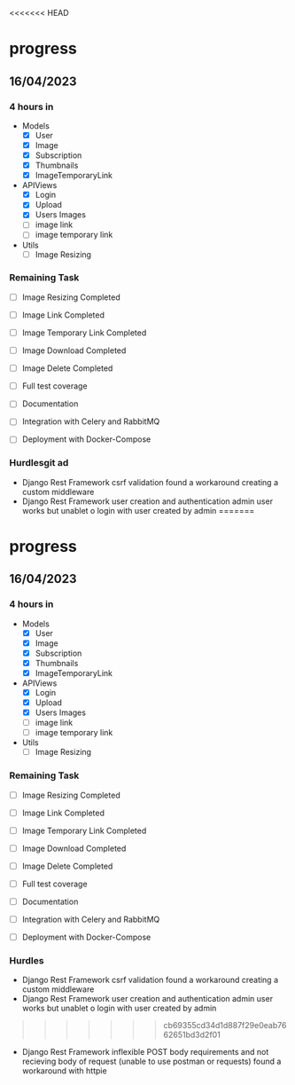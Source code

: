 <<<<<<< HEAD
# progress 

## 16/04/2023

### 4 hours in

- Models
  - [x] User
  - [x] Image
  - [x] Subscription
  - [x] Thumbnails
  - [x] ImageTemporaryLink

- APIViews
  - [x] Login
  - [x] Upload
  - [x] Users Images
  - [ ] image link
  - [ ] image temporary link
- Utils
  - [ ] Image Resizing

### Remaining Task
- [ ] Image Resizing Completed
- [ ] Image Link Completed
- [ ] Image Temporary Link Completed
- [ ] Image Download Completed
- [ ] Image Delete Completed
- [ ] Full test coverage
- [ ] Documentation
- [ ] Integration with Celery and RabbitMQ
- [ ] Deployment with Docker-Compose


### Hurdlesgit ad
- Django Rest Framework csrf validation found a workaround creating a custom middleware
- Django Rest Framework user creation and authentication admin user works but unablet o login with user created by admin
=======
# progress 

## 16/04/2023

### 4 hours in

- Models
  - [x] User
  - [x] Image
  - [x] Subscription
  - [x] Thumbnails
  - [x] ImageTemporaryLink

- APIViews
  - [x] Login
  - [x] Upload
  - [x] Users Images
  - [ ] image link
  - [ ] image temporary link
- Utils
  - [ ] Image Resizing

### Remaining Task
- [ ] Image Resizing Completed
- [ ] Image Link Completed
- [ ] Image Temporary Link Completed
- [ ] Image Download Completed
- [ ] Image Delete Completed
- [ ] Full test coverage
- [ ] Documentation
- [ ] Integration with Celery and RabbitMQ
- [ ] Deployment with Docker-Compose


### Hurdles
- Django Rest Framework csrf validation found a workaround creating a custom middleware
- Django Rest Framework user creation and authentication admin user works but unablet o login with user created by admin
>>>>>>> cb69355cd34d1d887f29e0eab7662651bd3d2f01
- Django Rest Framework inflexible POST body requirements and not recieving body of request (unable to use postman or requests) found a workaround with httpie
